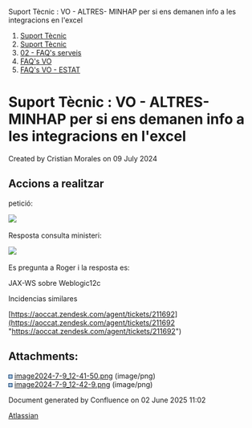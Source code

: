 Suport Tècnic : VO - ALTRES- MINHAP per si ens demanen info a les integracions en l'excel  

1.  [Suport Tècnic](index.html)
2.  [Suport Tècnic](13893782.html)
3.  [02 - FAQ's serveis](26313393.html)
4.  [FAQ's VO](28705575.html)
5.  [FAQ's VO - ESTAT](28705579.html)

Suport Tècnic : VO - ALTRES- MINHAP per si ens demanen info a les integracions en l'excel
=========================================================================================

Created by Cristian Morales on 09 July 2024

  

**Accions a realitzar**
-----------------------

  

petició:

![](attachments/113311806/113311807.png)

Resposta consulta ministeri:

![](attachments/113311806/113311808.png)

  

Es pregunta a Roger i la resposta es:

JAX-WS sobre Weblogic12c

  

Incidencias similares

[https://aoccat.zendesk.com/agent/tickets/211692](https://aoccat.zendesk.com/agent/tickets/211692 "https://aoccat.zendesk.com/agent/tickets/211692")

  

Attachments:
------------

![](images/icons/bullet_blue.gif) [image2024-7-9\_12-41-50.png](attachments/113311806/113311807.png) (image/png)  
![](images/icons/bullet_blue.gif) [image2024-7-9\_12-42-9.png](attachments/113311806/113311808.png) (image/png)  

Document generated by Confluence on 02 June 2025 11:02

[Atlassian](http://www.atlassian.com/)